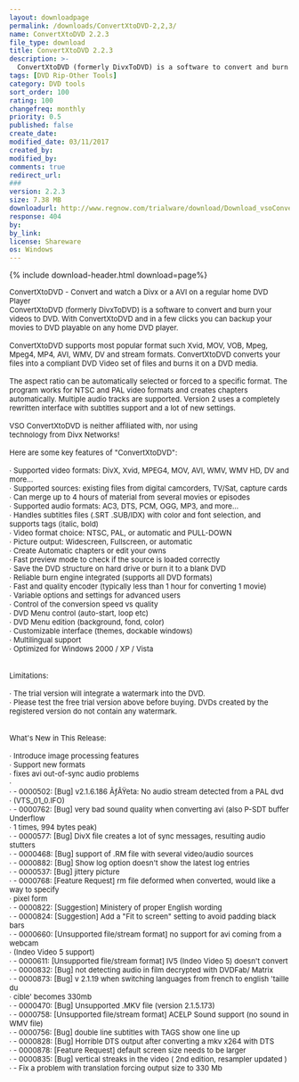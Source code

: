 ```yaml
---
layout: downloadpage
permalink: /downloads/ConvertXtoDVD-2,2,3/
name: ConvertXtoDVD 2.2.3
file_type: download
title: ConvertXtoDVD 2.2.3
description: >-
  ConvertXtoDVD (formerly DivxToDVD) is a software to convert and burn your videos to DVD. With ConvertXtoDVD and in a few clicks you can backup your movies to DVD playable on any home DVD player.
tags: [DVD Rip-Other Tools]
category: DVD tools
sort_order: 100
rating: 100
changefreq: monthly
priority: 0.5
published: false
create_date:
modified_date: 03/11/2017
created_by:
modified_by:
comments: true
redirect_url:
###
version: 2.2.3
size: 7.38 MB
downloadurl: http://www.regnow.com/trialware/download/Download_vsoConvertXtoDVD2_setup_2114c.exe?item=7553 6&affiliate=22260
response: 404
by:
by_link:
license: Shareware
os: Windows
---
```


{% include download-header.html download=page%}

<p style="fix-download-text !important">
<p><font size="2">ConvertXtoDVD - Convert and watch a Divx or a AVI on a regular home DVD Player <br />
ConvertXtoDVD (formerly DivxToDVD) is a software to convert and burn your videos to DVD. With ConvertXtoDVD and in a few clicks you can backup your movies to DVD playable on any home DVD player. <br />
<br />
ConvertXtoDVD supports most popular format such Xvid, MOV, VOB, Mpeg, Mpeg4, MP4, AVI, WMV, DV and stream formats. ConvertXtoDVD converts your files into a compliant DVD Video set of files and burns it on a DVD media. <br />
<br />
The aspect ratio can be automatically selected or forced to a specific format. The program works for NTSC and PAL video formats and creates chapters automatically. Multiple audio tracks are supported. Version 2 uses a completely rewritten interface with subtitles support and a lot of new settings. <br />
<br />
VSO ConvertXtoDVD is neither affiliated with, nor using <br />
technology from Divx Networks! <br />
<br />
Here are some key features of "ConvertXtoDVD": <br />
<br />
· Supported video formats: DivX, Xvid, MPEG4, MOV, AVI, WMV, WMV HD, DV and more... <br />
· Supported sources: existing files from digital camcorders, TV/Sat, capture cards <br />
· Can merge up to 4 hours of material from several movies or episodes <br />
· Supported audio formats: AC3, DTS, PCM, OGG, MP3, and more... <br />
· Handles subtitles files (.SRT .SUB/IDX) with color and font selection, and supports tags (italic, bold) <br />
· Video format choice: NTSC, PAL, or automatic and PULL-DOWN <br />
· Picture output: Widescreen, Fullscreen, or automatic <br />
· Create Automatic chapters or edit your owns <br />
· Fast preview mode to check if the source is loaded correctly <br />
· Save the DVD structure on hard drive or burn it to a blank DVD <br />
· Reliable burn engine integrated (supports all DVD formats) <br />
· Fast and quality encoder (typically less than 1 hour for converting 1 movie) <br />
· Variable options and settings for advanced users <br />
· Control of the conversion speed vs quality <br />
· DVD Menu control (auto-start, loop etc) <br />
· DVD Menu edition (background, fond, color) <br />
· Customizable interface (themes, dockable windows) <br />
· Multilingual support <br />
· Optimized for Windows 2000 / XP / Vista <br />
<br />
<br />
Limitations: <br />
<br />
· The trial version will integrate a watermark into the DVD. <br />
· Please test the free trial version above before buying. DVDs created by the registered version do not contain any watermark. <br />
<br />
<br />
What's New in This Release: <br />
<br />
· Introduce image processing features <br />
· Support new formats <br />
· fixes avi out-of-sync audio problems <br />
· <br />
· - 0000502: [Bug] v2.1.6.186 ÃƒÂŸeta: No audio stream detected from a PAL dvd <br />
· (VTS_01_0.IFO) <br />
· - 0000762: [Bug] very bad sound quality when converting avi (also P-SDT buffer Underflow <br />
· 1 times, 994 bytes peak) <br />
· - 0000577: [Bug] DivX file creates a lot of sync messages, resulting audio stutters <br />
· - 0000468: [Bug] support of .RM file with several video/audio sources <br />
· - 0000882: [Bug] Show log option doesn't show the latest log entries <br />
· - 0000537: [Bug] jittery picture <br />
· - 0000768: [Feature Request] rm file deformed when converted, would like a way to specify <br />
· pixel form <br />
· - 0000822: [Suggestion] Ministery of proper English wording <br />
· - 0000824: [Suggestion] Add a "Fit to screen" setting to avoid padding black bars <br />
· - 0000660: [Unsupported file/stream format] no support for avi coming from a webcam <br />
· (Indeo Video 5 support) <br />
· - 0000611: [Unsupported file/stream format] IV5 (Indeo Video 5) doesn't convert <br />
· - 0000832: [Bug] not detecting audio in film decrypted with DVDFab/ Matrix <br />
· - 0000873: [Bug] v 2.1.19 when switching languages from french to english 'taille du <br />
· cible' becomes 330mb <br />
· - 0000470: [Bug] Unsupported .MKV file (version 2.1.5.173) <br />
· - 0000758: [Unsupported file/stream format] ACELP Sound support (no sound in WMV file) <br />
· - 0000756: [Bug] double line subtitles with TAGS show one line up <br />
· - 0000828: [Bug] Horrible DTS output after converting a mkv x264 with DTS <br />
· - 0000878: [Feature Request] default screen size needs to be larger <br />
· - 0000835: [Bug] vertical streaks in the video ( 2nd edition, resampler updated ) <br />
· - Fix a problem with translation forcing output size to 330 Mb</font></p></p>

